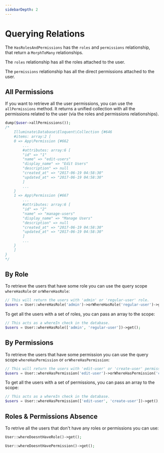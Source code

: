 ```yaml
---
sidebarDepth: 2
---
```


# Querying Relations

The `HasRolesAndPermissions` has the `roles` and `permissions` relationship, that return a `MorphToMany` relationships.

The `roles` relationship has all the roles attached to the user.

The `permissions` relationship has all the direct permissions attached to the user.

## All Permissions

If you want to retrieve all the user permissions, you can use the `allPermissions` method. It returns a unified collection with all the permissions related to the user (via the roles and permissions relationships).

```php
dump($user->allPermissions());
/*
    Illuminate\Database\Eloquent\Collection {#646
    #items: array:2 [
    0 => App\Permission {#662
        ...
        #attributes: array:6 [
        "id" => "1"
        "name" => "edit-users"
        "display_name" => "Edit Users"
        "description" => null
        "created_at" => "2017-06-19 04:58:30"
        "updated_at" => "2017-06-19 04:58:30"
        ]
        ...
    }
    1 => App\Permission {#667
        ...
        #attributes: array:6 [
        "id" => "2"
        "name" => "manage-users"
        "display_name" => "Manage Users"
        "description" => null
        "created_at" => "2017-06-19 04:58:30"
        "updated_at" => "2017-06-19 04:58:30"
        ]
        ...
    }
    ]
}
*/
```

## By Role

To retrieve the users that have some role you can use the query scope `whereHasRole` or `orWhereHasRole`:

```php
// This will return the users with 'admin' or 'regular-user' role.
$users = User::whereHasRole('admin')->orWhereHasRole('regular-user')->get();
```

To get all the users with a set of roles, you can pass an array to the scope:

```php
// This acts as a whereIn check in the database.
$users = User::whereHasRole(['admin', 'regular-user'])->get();
```

## By Permissions

To retrieve the users that have some permission you can use the query scope `whereHasPermission` or `orWhereHasPermission`:

```php
// This will return the users with 'edit-user' or 'create-user' permission.
$users = User::whereHasPermission('edit-user')->orWhereHasPermission('create-user')->get();
```

To get all the users with a set of permissions, you can pass an array to the scope:

```php
// This acts as a whereIn check in the database.
$users = User::whereHasPermission(['edit-user', 'create-user'])->get();
```

## Roles & Permissions Absence

To retrive all the users that don't have any roles or permissions you can use:

```php
User::whereDoesntHaveRole()->get();

User::whereDoesntHavePermission()->get();
```
